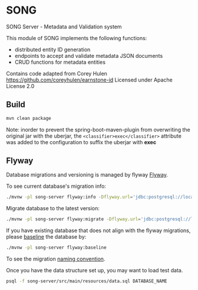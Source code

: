 # SONG

SONG Server - Metadata and Validation system

This module of SONG implements the following functions:

- distributed entity ID generation
- endpoints to accept and validate metadata JSON documents
- CRUD functions for metadata entities

Contains code adapted from Corey Hulen https://github.com/coreyhulen/earnstone-id
Licensed under Apache License 2.0

## Build

```bash
mvn clean package
```

Note: inorder to prevent the spring-boot-maven-plugin from overwriting the original jar with the uberjar, the `<classifier>exec</classifier>` attribute was added to the configuration to suffix the uberjar with __exec__

## Flyway

Database migrations and versioning is managed by flyway [Flyway](https://flywaydb.org/).

To see current database's migration info:

```bash
./mvnw -pl song-server flyway:info -Dflyway.url='jdbc:postgresql://localhost:5432/test_db?user=postgres'
```

Migrate database to the latest version:

```bash
./mvnw -pl song-server flyway:migrate -Dflyway.url='jdbc:postgresql://localhost:5432/test_db?user=postgres'
```

If you have existing database that does not align with the flyway migrations, please [baseline](https://flywaydb.org/documentation/command/baseline) the database by:

```bash
./mvnw -pl song-server flyway:baseline
```

To see the migration [naming convention](https://flywaydb.org/documentation/migrations#naming).

Once you have the data structure set up, you may want to load test data.

```bash
psql -f song-server/src/main/resources/data.sql DATABASE_NAME
```
